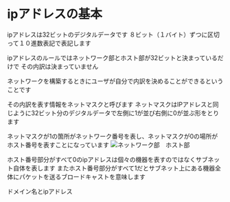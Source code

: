 # ipアドレスの基本

ipアドレスは32ビットのデジタルデータです
８ビット（１バイト）ずつに区切って１０進数表記で表記します

ipアドレスのルールではネットワーク部とホスト部が32ビットと決まっているだけで
その内訳は決まっていません

ネットワークを構築するときにユーザが自分で内訳を決めることができるということです

その内訳を表す情報をネットマスクと呼びます
ネットマスクはIPアドレスと同じように32ビット分のデジタルデータで左側に1が並び右側に0が並ぶ形をとります

ネットマスクが1の箇所がネットワーク番号を表し、ネットマスクが0の場所がホスト番号を表すことになっています
![ネットワーク部　ホスト部](https://cdn-ak.f.st-hatena.com/images/fotolife/i/itstaffing/20191210/20191210125344.jpg)

ホスト番号部分がすべて0のipアドレスは個々の機器を表すのではなくサブネット自体を表します
またホスト番号部分がすべて1だとサブネット上にある機器全体にパケットを送るブロードキャストを意味します

ドメイン名とipアドレス